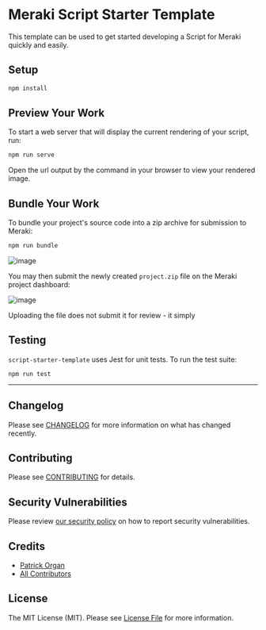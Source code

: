 # Meraki Script Starter Template

This template can be used to get started developing a Script for Meraki quickly and easily.

## Setup

```bash
npm install
```

## Preview Your Work

To start a web server that will display the current rendering of your script, run:

```bash
npm run serve
```

Open the url output by the command in your browser to view your rendered image.

## Bundle Your Work

To bundle your project's source code into a zip archive for submission to Meraki:

```bash
npm run bundle
```

![image](https://user-images.githubusercontent.com/5508707/149685539-105fd57e-ff4a-4511-9aa1-91e49d9458f4.png)


You may then submit the newly created `project.zip` file on the Meraki project dashboard:

![image](https://user-images.githubusercontent.com/5508707/149684950-a04fa8ac-2889-4907-9f88-70b3f3cfe31c.png)

Uploading the file does not submit it for review - it simply

## Testing

`script-starter-template` uses Jest for unit tests.  To run the test suite:

`npm run test`

---

## Changelog

Please see [CHANGELOG](CHANGELOG.md) for more information on what has changed recently.

## Contributing

Please see [CONTRIBUTING](.github/CONTRIBUTING.md) for details.

## Security Vulnerabilities

Please review [our security policy](../../security/policy) on how to report security vulnerabilities.

## Credits

- [Patrick Organ](https://github.com/patinthehat)
- [All Contributors](../../contributors)

## License

The MIT License (MIT). Please see [License File](LICENSE) for more information.
